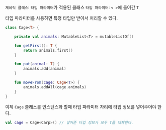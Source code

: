 `제네릭 클래스`: `타입 파라미터`가 적용된 클래스
`타입 파라미터`: `< >`에 들어간 `T` 

타입 파라미터를 사용하면 특정 타입만 받아서 처리할 수 있다.
```kotlin
class Cage<T> {

	private val animals: MutableList<T> = mutableListOf()

	fun getFirst(): T {
		return animals.first()
	}

	fun put(animal: T) {
		animals.add(animal)
	}

	fun moveFrom(cage: Cage<T>) {
		animals.addAll(cage.animals)
	}
}
```

이제 `Cage` 클래스를 인스턴스화 할때 타입 파라미터 자리에 타입 정보를 넣어주어야 한다.

```kotlin
val cage = Cage<Carp>() // 넣어준 타입 정보가 모두 T를 대체한다.
```


